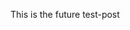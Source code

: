 ﻿---
Title: Future Post Title
Tags:
- Test Tag 1
- Test Tag 2
- Test Tag 3
Author:
  ImageUrl: https://test.com/author/image.png
  Name: Test Author Name
  Url: https://test.com/author
PublishedAt: 2090-01-01T07:08:09
Series: "Test Series"
---

This is the future test-post